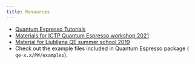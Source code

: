 ```yaml
---
title: Resources
---
```

- [Quantum Espresso Tutorials](https://www.quantum-espresso.org/resources/tutorials)
- [Materials for ICTP Quantum Espresso workshop 2021](
https://gitlab.com/QEF/materials-for-max-qe2021-online-school)
- [Material for Ljubljana QE summer school 2019](
https://gitlab.com/QEF/material-for-ljubljana-qe-summer-school)
- Check out the example files included in Quantum Espresso package (
`qe-x.x/PW/examples`).
